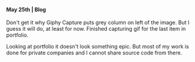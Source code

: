 #### May 25th | Blog

Don't get it why Giphy Capture puts grey column on left of the image. But I guess it will do, at least for now.
Finished capturing gif for the last item in portfolio. 

Looking at portfolio it doesn't look something epic. But most of my work is done for private companies and I cannot share source code from there.
